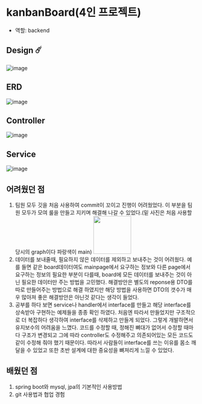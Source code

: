 # kanbanBoard(4인 프로젝트)
- 역할: backend
## Design ☄️
![image](https://github.com/gyudong0908/kanban_board/assets/121427661/393a25e7-46e9-4819-84f7-36a1d752f120)
## ERD
![image](https://github.com/gyudong0908/kanban_board/assets/121427661/31263d29-7ffc-4ffd-9d9e-9ecbd2293c10)
## Controller
![image](https://github.com/gyudong0908/kanban_board/assets/121427661/8d2bf78f-36ee-4e4c-85d0-4ffd9ec8e22c)
## Service
![image](https://github.com/gyudong0908/kanban_board/assets/121427661/d9413497-9f04-4687-8080-0a7ed663fa4a)
## 어려웠던 점
1. 팀원 모두 깃을 처음 사용하여 commit이 꼬이고 진행이 어려웠었다. 이 부분을 팀원 모두가 모여 룰을 만들고 지키며 해결해 나갈 수 있었다.(밑 사진은 처음 사용할 당시의 graph이다 파랑색이 main)
<img src = "https://github.com/gyudong0908/kanban_board/assets/121427661/ffe1b39e-8688-4470-9a06-eaf5e80ba3c8" height="100px"></img>
2. 데이터를 보내줄때, 필요하지 않은 데이터를 제외하고 보내주는 것이 어려웠다. 예를 들면 같은 board데이터여도 mainpage에서 요구하는 정보와 다른 page에서 요구하는 정보의 필요한 부분이 다를때, board에 모든 데이터를 보내주는 것이 아닌 필요한 데이터만 주는 방법을 고민했다. 해결방안은 별도의 reponse용 DTO를 따로 만들어주는 방법으로 해결 하였지만 해당 방법을 사용하면 DTO의 갯수가 매우 많아져 좋은 해결방안은 아닌것 같다는 생각이 들었다.
3. 공부를 하다 보면 service나 handler에서 interface를 만들고 해당 interface를 상속받아 구현하는 예제들을 종종 확인 하였다. 처음엔 따라서 만들었지만 구조적으로 더 복잡하다 생각하여 interface를 삭제하고 만들게 되었다. 그렇게 개발하면서 유지보수의 어려움을 느꼈다. 코드를 수정할 때, 정해진 뼈대가 없어서 수정할 때마다 구조가 변경되고 그에 따라 controller도 수정해주고 의존되어있는 모든 코드도 같이 수정해 줘야 했기 때문이다. 따라서 사람들이 interface를 쓰는 이유를 몸소 깨달을 수 있었고 또한 초반 설계에 대한 중요성을 뼈져리게 느낄 수 있었다.
## 배웠던 점
1. spring boot와 mysql, jpa의 기본적인 사용방법
2. git 사용법과 협업 경험
